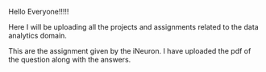 Hello Everyone!!!!!

Here I will be uploading all the projects and assignments related to the data analytics domain.

This are the assignment given by the iNeuron. I have uploaded the pdf of the question along with the answers.
